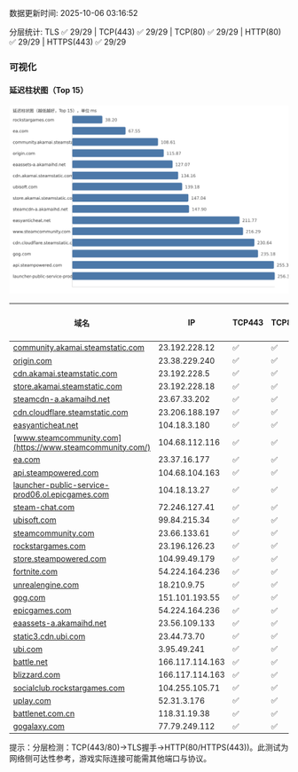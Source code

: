 数据更新时间: 2025-10-06 03:16:52

分层统计: TLS ✅ 29/29 | TCP(443) ✅ 29/29 | TCP(80) ✅ 29/29 | HTTP(80) ✅ 29/29 | HTTPS(443) ✅ 29/29

### 可视化

#### 延迟柱状图（Top 15）

![Latency Chart](latency_chart.svg)

| 域名 | IP | TCP443 | TCP80 | TLS 握手 | HTTP(80) | 状态码 | HTTPS(443) | 状态码(HTTPS) | 延迟(ms) |
|---|---|---|---|---|---|---|---|---|---|
| [community.akamai.steamstatic.com](https://community.akamai.steamstatic.com/) | 23.192.228.12 | ✅ | ✅ | ✅ | ✅ | 403 | ✅ | 403 | 108.61 |
| [origin.com](https://origin.com/) | 23.38.229.240 | ✅ | ✅ | ✅ | ✅ | 301 | ✅ | 301 | 115.87 |
| [cdn.akamai.steamstatic.com](https://cdn.akamai.steamstatic.com/) | 23.192.228.5 | ✅ | ✅ | ✅ | ✅ | 200 | ✅ | 200 | 134.16 |
| [store.akamai.steamstatic.com](https://store.akamai.steamstatic.com/) | 23.192.228.18 | ✅ | ✅ | ✅ | ✅ | 403 | ✅ | 403 | 147.04 |
| [steamcdn-a.akamaihd.net](https://steamcdn-a.akamaihd.net/) | 23.67.33.202 | ✅ | ✅ | ✅ | ✅ | 200 | ✅ | 200 | 147.9 |
| [cdn.cloudflare.steamstatic.com](https://cdn.cloudflare.steamstatic.com/) | 23.206.188.197 | ✅ | ✅ | ✅ | ✅ | 200 | ✅ | 200 | 230.64 |
| [easyanticheat.net](https://easyanticheat.net/) | 104.18.3.180 | ✅ | ✅ | ✅ | ✅ | 301 | ✅ | 301 | 211.77 |
| [www.steamcommunity.com](https://www.steamcommunity.com/) | 104.68.112.116 | ✅ | ✅ | ✅ | ✅ | 302 | ✅ | 302 | 216.29 |
| [ea.com](https://ea.com/) | 23.37.16.177 | ✅ | ✅ | ✅ | ✅ | 301 | ✅ | 301 | 67.55 |
| [api.steampowered.com](https://api.steampowered.com/) | 104.68.104.163 | ✅ | ✅ | ✅ | ✅ | 404 | ✅ | 404 | 255.33 |
| [launcher-public-service-prod06.ol.epicgames.com](https://launcher-public-service-prod06.ol.epicgames.com/) | 104.18.13.27 | ✅ | ✅ | ✅ | ✅ | 404 | ✅ | 404 | 256.38 |
| [steam-chat.com](https://steam-chat.com/) | 72.246.127.41 | ✅ | ✅ | ✅ | ✅ | 302 | ✅ | 404 | 259.31 |
| [ubisoft.com](https://ubisoft.com/) | 99.84.215.34 | ✅ | ✅ | ✅ | ✅ | 301 | ✅ | 301 | 139.18 |
| [steamcommunity.com](https://steamcommunity.com/) | 23.66.133.61 | ✅ | ✅ | ✅ | ✅ | 302 | ✅ | 200 | 381.73 |
| [rockstargames.com](https://rockstargames.com/) | 23.196.126.23 | ✅ | ✅ | ✅ | ✅ | 301 | ✅ | 301 | 38.2 |
| [store.steampowered.com](https://store.steampowered.com/) | 104.99.49.179 | ✅ | ✅ | ✅ | ✅ | 302 | ✅ | 200 | 412.5 |
| [fortnite.com](https://fortnite.com/) | 54.224.164.236 | ✅ | ✅ | ✅ | ✅ | 301 | ✅ | 301 | 347.83 |
| [unrealengine.com](https://unrealengine.com/) | 18.210.9.75 | ✅ | ✅ | ✅ | ✅ | 301 | ✅ | 301 | 344.22 |
| [gog.com](https://gog.com/) | 151.101.193.55 | ✅ | ✅ | ✅ | ✅ | 301 | ✅ | 301 | 235.18 |
| [epicgames.com](https://epicgames.com/) | 54.224.164.236 | ✅ | ✅ | ✅ | ✅ | 301 | ✅ | 302 | 374.55 |
| [eaassets-a.akamaihd.net](https://eaassets-a.akamaihd.net/) | 23.56.109.133 | ✅ | ✅ | ✅ | ✅ | 404 | ✅ | 404 | 127.07 |
| [static3.cdn.ubi.com](https://static3.cdn.ubi.com/) | 23.44.73.70 | ✅ | ✅ | ✅ | ✅ | 401 | ✅ | 401 | 291.81 |
| [ubi.com](https://ubi.com/) | 3.95.49.241 | ✅ | ✅ | ✅ | ✅ | 301 | ✅ | 301 | 290.79 |
| [battle.net](https://battle.net/) | 166.117.114.163 | ✅ | ✅ | ✅ | ✅ | 301 | ✅ | 301 | 306.75 |
| [blizzard.com](https://blizzard.com/) | 166.117.114.163 | ✅ | ✅ | ✅ | ✅ | 302 | ✅ | 302 | 289.08 |
| [socialclub.rockstargames.com](https://socialclub.rockstargames.com/) | 104.255.105.71 | ✅ | ✅ | ✅ | ✅ | 301 | ✅ | 307 | 393.88 |
| [uplay.com](https://uplay.com/) | 52.31.3.176 | ✅ | ✅ | ✅ | ✅ | 301 | ✅ | 301 | 589.06 |
| [battlenet.com.cn](https://battlenet.com.cn/) | 118.31.19.38 | ✅ | ✅ | ✅ | ✅ | 308 | ✅ | 302 | 693.3 |
| [gogalaxy.com](https://gogalaxy.com/) | 77.79.249.112 | ✅ | ✅ | ✅ | ✅ | 301 | ✅ | 301 | 700.77 |

提示：分层检测：TCP(443/80)→TLS握手→HTTP(80/HTTPS(443))。此测试为网络侧可达性参考，游戏实际连接可能需其他端口与协议。